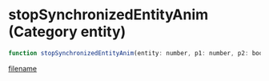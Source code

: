 # stopSynchronizedEntityAnim (Category entity)

```js
function stopSynchronizedEntityAnim(entity: number, p1: number, p2: boolean): boolean
```

[filename](stopSynchronizedEntityAnim_m.md ':include')